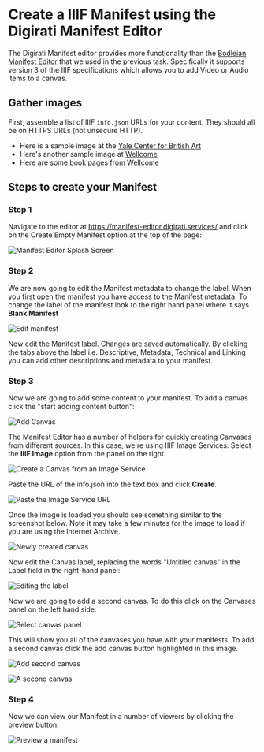 # Create a IIIF Manifest using the Digirati Manifest Editor

The Digirati Manifest editor provides more functionality than the [Bodleian Manifest Editor](../bodleian-editor/README.md) that we used in the previous task. Specifically it supports version 3 of the IIIF specifications which allows you to add Video or Audio items to a canvas. 

## Gather images

First, assemble a list of IIIF `info.json` URLs for your content. They should all be on HTTPS URLs (not unsecure HTTP).

 * Here is a sample image at the [Yale Center for British Art](https://images.collections.yale.edu/iiif/2/ycba:209a98f4-dce8-4948-bade-79a9ab6eb848/info.json)
 * Here's another sample image at [Wellcome](https://iiif.wellcomecollection.org/image/V0037482/info.json)
 * Here are some [book pages from Wellcome](https://digirati-co-uk.github.io/me-testing/03-image-services.html)

## Steps to create your Manifest

### Step 1

Navigate to the editor at https://manifest-editor.digirati.services/ and click on the Create Empty Manifest option at the top of the page:

![Manifest Editor Splash Screen](imgs/CreateEmptyManifest.png)

### Step 2

We are now going to edit the Manifest metadata to change the label. When you first open the manifest you have access to the Manifest metadata. To change the label of the manifest look to the right hand panel where it says **Blank Manifest** 

![Edit manifest](imgs/edit_manifest.png)

Now edit the Manifest label. Changes are saved automatically. By clicking the tabs above the label i.e. Descriptive, Metadata, Technical and Linking you can add other descriptions and metadata to your manifest. 

### Step 3

Now we are going to add some content to your manifest. To add a canvas click the "start adding content button":

![Add Canvas](imgs/add-canvas.png)

The Manifest Editor has a number of helpers for quickly creating Canvases from different sources. In this case, we're using IIIF Image Services. Select the **IIIF Image** option from the panel on the right.

![Create a Canvas from an Image Service](imgs/image-service-option.png)

Paste the URL of the info.json into the text box and click **Create**.

![Paste the Image Service URL](imgs/paste-image-service-url.png)

Once the image is loaded you should see something similar to the screenshot below. Note it may take a few minutes for the image to load if you are using the Internet Archive.  

![Newly created canvas](imgs/newly-created-canvas.png)

Now edit the Canvas label, replacing the words "Untitled canvas" in the Label field in the right-hand panel:

![Editing the label](imgs/edit-label.png)

Now we are going to add a second canvas. To do this click on the Canvases panel on the left hand side:

![Select canvas panel](imgs/select-canvas-panel.png)

This will show you all of the canvases you have with your manifests. To add a second canvas click the add canvas button highlighted in this image.

![Add second canvas](imgs/add-second-canvas.png)

![A second canvas](imgs/second-canvas.png)

### Step 4

Now we can view our Manifest in a number of viewers by clicking the preview button:

![Preview a manifest](imgs/preview.png)